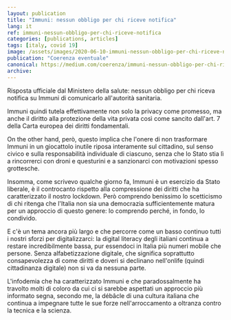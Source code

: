 ```yaml
---
layout: publication
title: "Immuni: nessun obbligo per chi riceve notifica"
lang: it
ref: immuni-nessun-obbligo-per-chi-riceve-notifica
categories: [publications, articles]
tags: [italy, covid 19]
image: /assets/images/2020-06-10-immuni-nessun-obbligo-per-chi-riceve-notifica.jpg
publication: "Coerenza eventuale"
canonical: https://medium.com/coerenza/immuni-nessun-obbligo-per-chi-riceve-notifica-5d3f05bc0aa3
archive:
---
```


Risposta ufficiale dal Ministero della salute: nessun obbligo per chi riceva notifica su Immuni di comunicarlo all'autorità sanitaria.

Immuni quindi tutela effettivamente non solo la privacy come promesso, ma anche il diritto alla protezione della vita privata così come sancito dall'art. 7 della Carta europea dei diritti fondamentali.

On the other hand, però, questo implica che l'onere di non trasformare Immuni in un giocattolo inutile riposa interamente sul cittadino, sul senso civico e sulla responsabilità individuale di ciascuno, senza che lo Stato stia lì a rincorrerci con droni e questurini e a sanzionarci con motivazioni spesso grottesche.

Insomma, come scrivevo qualche giorno fa, Immuni è un esercizio da Stato liberale, è il controcanto rispetto alla compressione dei diritti che ha caratterizzato il nostro lockdown. Però comprendo benissimo lo scetticismo di chi ritenga che l'Italia non sia una democrazia sufficientemente matura per un approccio di questo genere: lo comprendo perché, in fondo, lo condivido.

E c'è un tema ancora più largo e che percorre come un basso continuo tutti i nostri sforzi per digitalizzarci: la digital literacy degli italiani continua a restare incredibilmente bassa, pur essendoci in Italia più numeri mobile che persone. Senza alfabetizzazione digitale, che significa soprattutto consapevolezza di come diritti e doveri si declinano nell'onlife (quindi cittadinanza digitale) non si va da nessuna parte.

L'infodemia che ha caratterizzato Immuni e che paradossalmente ha travolto molti di coloro da cui ci si sarebbe aspettati un approccio più informato segna, secondo me, la débâcle di una cultura italiana che continua a impegnare tutte le sue forze nell'arroccamento a oltranza contro la tecnica e la scienza.
